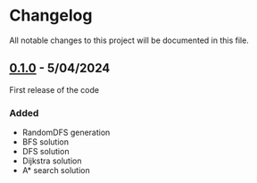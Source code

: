 # Changelog
All notable changes to this project will be documented in this file.

## [0.1.0] - 5/04/2024
First release of the code

### Added
- RandomDFS generation
- BFS solution
- DFS solution
- Dijkstra solution
- A* search solution

[0.1.0]:https://github.com/ottyanna/aMAZEd/releases/tag/v0.1.0